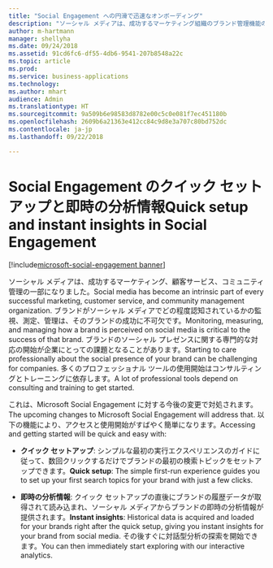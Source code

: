 ```yaml
---
title: "Social Engagement への円滑で迅速なオンボーディング"
description: "ソーシャル メディアは、成功するマーケティング組織のブランド管理機能の一部になりました。"
author: m-hartmann
manager: shellyha
ms.date: 09/24/2018
ms.assetid: 91cd6fc6-df55-4db6-9541-207b8548a22c
ms.topic: article
ms.prod: 
ms.service: business-applications
ms.technology: 
ms.author: mhart
audience: Admin
ms.translationtype: HT
ms.sourcegitcommit: 9a509b6e98583d8782e00c5c0e081f7ec451180b
ms.openlocfilehash: 2609b6a21363e412cc84c9d8e3a707c80bd752dc
ms.contentlocale: ja-jp
ms.lasthandoff: 09/22/2018

---
```

#  <a name="quick-setup-and-instant-insights-in-social-engagement"></a><span data-ttu-id="f0df8-103">Social Engagement のクイック セットアップと即時の分析情報</span><span class="sxs-lookup"><span data-stu-id="f0df8-103">Quick setup and instant insights in Social Engagement</span></span>

[!include[microsoft-social-engagement banner](../includes/microsoft-social-engagement.md)]



<span data-ttu-id="f0df8-104">ソーシャル メディアは、成功するマーケティング、顧客サービス、コミュニティ管理の一部になりました。</span><span class="sxs-lookup"><span data-stu-id="f0df8-104">Social media has become an intrinsic part of every successful marketing, customer service, and community management organization.</span></span> <span data-ttu-id="f0df8-105">ブランドがソーシャル メディアでどの程度認知されているかの監視、測定、管理は、そのブランドの成功に不可欠です。</span><span class="sxs-lookup"><span data-stu-id="f0df8-105">Monitoring, measuring, and managing how a brand is perceived on social media is critical to the success of that brand.</span></span> <span data-ttu-id="f0df8-106">ブランドのソーシャル プレゼンスに関する専門的な対応の開始が企業にとっての課題となることがあります。</span><span class="sxs-lookup"><span data-stu-id="f0df8-106">Starting to care professionally about the social presence of your brand can be challenging for companies.</span></span> <span data-ttu-id="f0df8-107">多くのプロフェッショナル ツールの使用開始はコンサルティングとトレーニングに依存します。</span><span class="sxs-lookup"><span data-stu-id="f0df8-107">A lot of professional tools depend on consulting and training to get started.</span></span>

<span data-ttu-id="f0df8-108">これは、Microsoft Social Engagement に対する今後の変更で対処されます。</span><span class="sxs-lookup"><span data-stu-id="f0df8-108">The upcoming changes to Microsoft Social Engagement will address that.</span></span> <span data-ttu-id="f0df8-109">以下の機能により、アクセスと使用開始がすばやく簡単になります。</span><span class="sxs-lookup"><span data-stu-id="f0df8-109">Accessing and getting started will be quick and easy with:</span></span>

-   <span data-ttu-id="f0df8-110">**クイック セットアップ**: シンプルな最初の実行エクスペリエンスのガイドに従って、数回クリックするだけでブランドの最初の検索トピックをセットアップできます。</span><span class="sxs-lookup"><span data-stu-id="f0df8-110">**Quick setup**: The simple first-run experience guides you to set up your first search topics for your brand with just a few clicks.</span></span>

-   <span data-ttu-id="f0df8-111">**即時の分析情報**: クイック セットアップの直後にブランドの履歴データが取得されて読み込まれ、ソーシャル メディアからブランドの即時の分析情報が提供されます。</span><span class="sxs-lookup"><span data-stu-id="f0df8-111">**Instant insights**: Historical data is acquired and loaded for your brands right after the quick setup, giving you instant insights for your brand from social media.</span></span> <span data-ttu-id="f0df8-112">その後すぐに対話型分析の探索を開始できます。</span><span class="sxs-lookup"><span data-stu-id="f0df8-112">You can then immediately start exploring with our interactive analytics.</span></span>

<!-- Picture 3 -->



